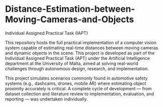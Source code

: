 # Distance-Estimation-between-Moving-Cameras-and-Objects
Individual Assigned Practical Task (IAPT)

This repository hosts the full practical implementation of a computer vision system capable of estimating real-time distances between moving cameras and dynamic objects in the scene. This project is developed as part of the Individual Assigned Practical Task (APT) under the Artificial Intelligence department at the University of Malta, aimed at solving real-world challenges through autonomous design, research, and implementation.

This project simulates scenarios commonly found in automotive safety systems (e.g., dashcams, drones, mobile AR) where estimating object proximity accurately is critical. A complete cycle of development — from dataset collection and literature review to implementation, evaluation, and reporting — was undertaken individually.

